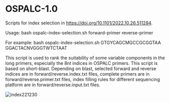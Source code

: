 # OSPALC-1.0

Scripts for index selection in https://doi.org/10.1101/2022.10.26.511284.

Usage: bash ospalc-index-selection.sh forward-primer reverse-primer

For example: bash ospalc-index-selection.sh GTGYCAGCMGCCGCGGTAA GGACTACNVGGGTWTCTAAT

This script is used to rank the suitability of some variable components in the long primers, especially the 8nt indices in OSPALC primers. This script is based on short-blast. Depending on blast, selected forward and reverse indices are in forward/reverse.index.txt files, complete primers are in forward/reverse.primer.txt files, index filling rules for different sequencing platform are in forward/reverse.input.txt files.

![index221230](https://user-images.githubusercontent.com/61352216/210931960-a7366e14-6bfa-4bee-a7dc-6a87edcf50b5.jpg)

